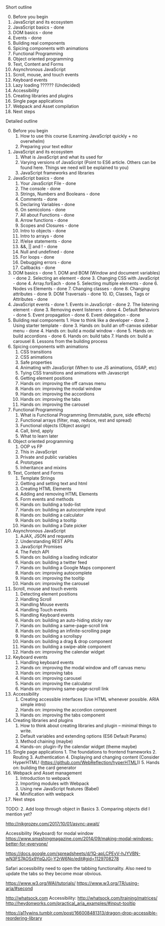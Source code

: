 Short outline

0. Before you begin
1. JavaScript and its ecosystem
2. JavaScript basics - done
3. DOM basics - done
4. Events - done
5. Building real components
6. Spicing components with animations
7. Functional Programming
8. Object oriented programming
9. Text, Content and Forms
10. Asynchronous JavaScript
11. Scroll, mouse, and touch events
12. Keyboard events
13. Lazy loading ?????? (Undecided)
14. Accessibility
15. Creating libraries and plugins
16. Single page applications
17. Webpack and Asset compilation
18. Next steps

Detailed outline

0. Before you begin
    1. How to use this course (Learning JavaScript quickly + no overwhelm)
    2. Preparing your text editor
1. JavaScript and its ecosystem
    1. What is JavaScript and what its used for
    2. Varying versions of JavaScript (Point to ES6 article. Others can be found here. Things we need will be explained to you)
    3. JavaScript frameworks and libraries
2. JavaScript basics - done
    1. Your JavaScript File - done
    2. The console - done
    3. Strings, Numbers and Booleans - done
    4. Comments - done
    5. Declaring Variables - done
    6. On semicolons - done
    7. All about Functions - done
    8. Arrow functions - done
    9. Scopes and Closures - done
    10. Intro to objects - done
    11. Intro to arrays - done
    12. If/else statements - done
    13. &&, || and ! - done
    14. Null and undefined - done
    15. For loops - done
    16. Debugging errors - done
    17. Callbacks - done
  3. DOM basics - done
    1. DOM and BOM (Window and document variables) - done
    2. Selecting an element - done
    3. Changing CSS with JavaScript - done
    4. Array.forEach - done
    5. Selecting multiple elements - done
    6. Nodes vs Elements - done
    7. Changing classes - done
    8. Changing attributes - done
    9. DOM Traversals - done
    10. ID, Classes, Tags or Attributes - done
  4. JavaScript events - done
    1. Events in JavaScript - done
    2. The listening element - done
    3. Removing event listeners - done
    4. Default Behaviors - done
    5. Event propagation - done
    6. Event delegation - done
  5. Building real components
    1. How to think like a developer - done
    2. Using starter template - done
    3. Hands on: build an off-canvas sidebar menu - done
    4. Hands on: build a modal window - done
    5. Hands on: build accordions - done
    6. Hands on: build tabs
    7. Hands on: build a carousel
    8. Lessons from the building process
6. Spicing components with animations
    1. CSS transitions
    2. CSS animations
    3. Safe properties
    4. Animating with JavaScript (When to use JS animations, GSAP, etc)
    6. Tying CSS transitions and animations with Javascript
    6. Getting element positions
    7. Hands on: improving the off canvas menu
    8. Hands on: improving the modal window
    9. Hands on: improving the accordions
    10. Hands on: improving the tabs
    11. Hands on: improving the carousel
7. Functional Programming
    1. What is Functional Programming (Immutable, pure, side effects)
    2. Functional arrays (filter, map, reduce, rest and spread)
    3. Functional objects (Object assign)
    4. Call, bind, apply
    5. What to learn later
8. Object oriented programming
    1. OOP vs FP
    2. This in JavaScript
    3. Private and public variables
    4. Prototypes
    5. Inheritance and mixins
9. Text, Content and Forms
    1. Template Strings
    2. Getting and setting text and html
    3. Creating HTML Elements
    4. Adding and removing HTML Elements
    5. Form events and methods
    6. Hands on: building a todo-list
    7. Hands on: building an autocomplete input
    8. Hands on: building a calculator
    9. Hands on: building a tooltip
    10. Hands on: building a Date picker
10. Asynchronous JavaScript
    1. AJAX, JSON and requests
    2. Understanding REST APIs
    3. JavaScript Promises
    4. The Fetch API
    7. Hands on: building a loading indicator
    8. Hands on: building a twitter feed
    9. Hands on: building a Google Maps component
    10. Hands on: improving autocomplete
    11. Hands on: improving the tooltip
    12. Hands on: improving the carousel
11. Scroll, mouse and touch events
    1. Detecting element positions
    2. Handling Scroll
    3. Handling Mouse events
    4. Handling Touch events
    5. Handling Keyboard events
    6. Hands on: building an auto-hiding sticky nav
    7. Hands on: building a same-page-scroll link
    8. Hands on: building an infinite-scrolling page
    9. Hands on: building a scrollspy
    10. Hands on: building a drag & drop component
    11. Hands on: building a swipe-able component
    12. Hands on: improving the calendar widget
12. Keyboard events
    1. Handling keyboard events
    2. Hands on: improving the modal window and off canvas menu
    3. Hands on: improving tabs
    4. Hands on: improving carousel
    5. Hands on: improving the calculator
    6. Hands on: improving same-page-scroll link
13. Accessibility
    1. Creating accessible interfaces (Use HTML whenever possible. ARIA simple intro)
    2. Hands on: improving the accordion component
    2. Hands on: improving the tabs component
14. Creating libraries and plugins
    1. How to think about creating libraries and plugin – minimal things to write.
    2. Default variables and extending options (ES6 Default Params)
    3. Method chaining (maybe)
    4. Hands-on: plugin-ify the calendar widget (theme maybe)
  15. Single page applications
    1. The foundations to frontend frameworks
    2. Routing
    3. Authentication
    4. Displaying and changing content (Consider HyperHTML! (https://github.com/WebReflection/hyperHTML))
    5. Hands on: building the card generator
16. Webpack and Asset management
    1. Introduction to webpack
    2. Importing modules with Webpack
    3. Using new JavaScript features (Babel)
    4. Minification with webpack
17. Next steps

TODO:
2. Add loop through object in Basics
3. Comparing objects did I mention yet?

http://nikgrozev.com/2017/10/01/async-await/

Accessibility (Keyboard) for modal window
https://www.smashingmagazine.com/2014/09/making-modal-windows-better-for-everyone/

https://docs.google.com/spreadsheets/d/1Q-apLCPEyV-hJYVBN-wN3FS7AOSx9YqQJGj-Y2rW6No/edit#gid=1129708278

Safari accessibility need to open the tabbing functionality. Also need to update the tabs so they become moar obvious.


https://www.w3.org/WAI/tutorials/
https://www.w3.org/TR/using-aria/#second


http://whatsock.com
Accessibility: http://whatsock.com/training/matrices/
http://heydonworks.com/practical_aria_examples/#input-tooltip

https://a11ywins.tumblr.com/post/166008481313/dragon-drop-accessible-reordering-library
